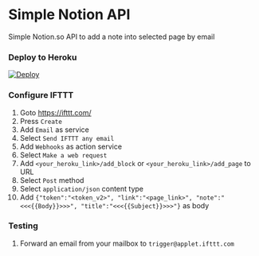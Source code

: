 # Simple Notion API
Simple Notion.so API to add a note into selected page by email

### Deploy to Heroku
[![Deploy](https://www.herokucdn.com/deploy/button.svg)](https://heroku.com/deploy)

### Configure IFTTT

1. Goto https://ifttt.com/
2. Press `Create`
3. Add `Email` as service
4. Select `Send IFTTT any email`
5. Add `Webhooks` as action service
6. Select `Make a web request`
7. Add `<your_heroku_link>/add_block` or `<your_heroku_link>/add_page` to URL
8. Select `Post` method
9. Select `application/json` content type
10. Add `{"token":"<token_v2>", "link":"<page_link>", "note":"<<<{{Body}}>>>", "title":"<<<{{Subject}}>>>"}` as body

### Testing

1. Forward an email from your mailbox to `trigger@applet.ifttt.com`
